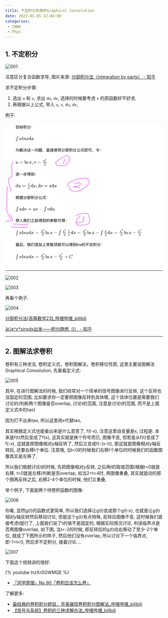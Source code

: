 ```yaml
---
title: 不定积分和卷积Graphical Convolution
date: 2023-05-05 22:04:08
categories:
 - INWK
 - Phys
---
```


## 1. 不定积分 

![001](001-3335443.png)

注意区分复合函数求导, 图片来源: [分部积分法（integration by parts） - 知乎](https://zhuanlan.zhihu.com/p/41545813)

求不定积分步骤: 

1. 选出 `u` 和 `v`, 求出 `du`, `dv`, 选择的时候要考虑 `v` 的原函数好不好求, 
2. 再根据以上公式, 带入  `u`, `v`,  `du`, `dv`,

例子:

![a](graphical-convolution/a.png)

-----

![002](002.png)

![003](003.png)

再看个例子:

![004](004.png)

[分部积分法[高等数学23]_哔哩哔哩_bilibili](https://www.bilibili.com/video/BV1DS4y1D7n5/?vd_source=96c3a39c0ce50f46009a7b1394fbbcf9)

[从∫e^x*sinxdx出发——积分随想（I） - 知乎](https://zhuanlan.zhihu.com/p/32850408)

-----

## 2. 图解法求卷积

卷积有三种求法, 卷积定义式，卷积图解法，卷积移位性质, 这里主要说图解法 Graphical Convolution, 先看看定义式:

![005](005-3344982.png)

其中, 在进行图解法的时候, 我们经常对一个简单的信号图像进行反转, 这个反转也没固定的范围, 比如要求你一定要把图像反转到具体哪, 这个具体位置是需要我们讨论的(判断两个图像是否overlap, 讨论t的范围, 注意是讨论t的范围, 而不是上面定义式中的tao)

因为打不出来tao, 所以这里用x代替tao, 

其实根据定义式也能看出来是什么意思了, f(t-x), 注意这里自变量是x, 过程是: 本来是f(t)然后变成了f(x), 这其实就是换个符号而已, 图像不变, 但若是从f(t)变成了f(-x), 这就是原图像相对y轴反转了, 然后又变成f(-(x-t)), 那这就是图像相对y轴反转后, 还要右移t个单位. 注意哦, 当t<0的时候我们右移t个单位的时候我们的函数图像其实是左移了, 

所以我们做题讨论t的时候, 先把图像相对y反转, 之后再t的取值范围(根据t>0就是右移, t<0就是左移)判断是否overlap, 如当2<t<4时, 两图像重叠, 其实就是动的那个图再反转之后, 右移2-4个单位的时候, 他们又重叠,

举个例子, 下面是两个待卷积函数的图像:

![006](006.png)

你看, 显然g(t)的函数式更简单, 所以我们选择让g(t)变成那个g(t-x), 也就是让g(t)相对y轴反转然后移动讨论, 但是这个g(t)有点特殊, 反转后图像不变, 这时候我们直接考虑t就行了, 上面我们说了t的值不是固定的, 根据实际情况讨论, 判读临界点是否两图像overlap, 如下图, 当t<-2的时候, 即反转后的g(t)向右移动了至少-2个单位, 就成了下图所示的样子, 然后他们没有overlap, 所以讨论下一个临界点, 即-1<t<0, 然后求不定积分, 接着讨论....

![007](007.png)

下面这个视频讲的很好:

{% youtube lnzXrSGWMQE %}

- [「珂学原理」No.90「卷积应该怎么卷」](https://www.youtube.com/watch?v=lnzXrSGWMQE&list=PLYdJCSN8wbG8F08QEPdTdx7FDPH7IGx7P&index=9)

了解更多:

- [最经典的卷积积分题目，完美展现卷积积分图解法_哔哩哔哩_bilibili](https://www.bilibili.com/video/BV1TK41127sT/?vd_source=96c3a39c0ce50f46009a7b1394fbbcf9)
- [【信号与系统】卷积的三种求解办法_哔哩哔哩_bilibili](https://www.bilibili.com/video/BV1Nr4y117V9/?vd_source=96c3a39c0ce50f46009a7b1394fbbcf9)
